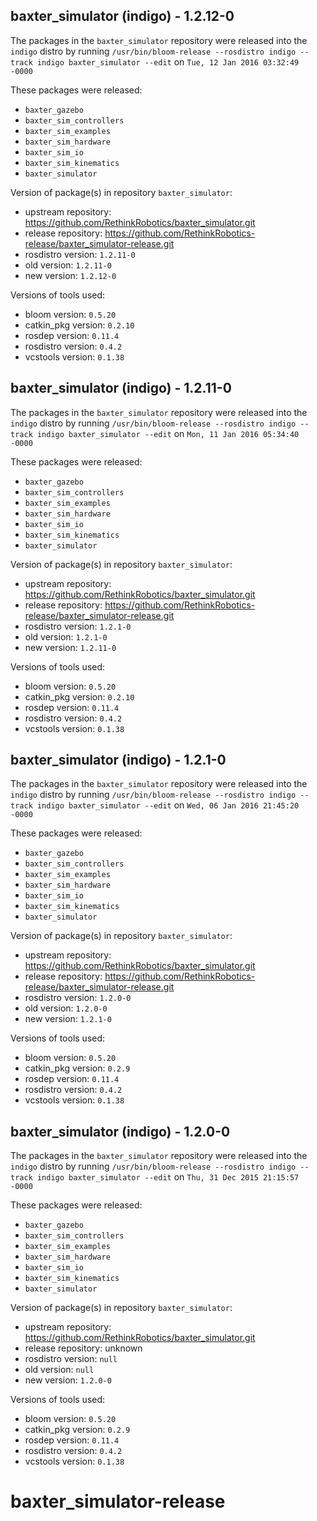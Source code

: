## baxter_simulator (indigo) - 1.2.12-0

The packages in the `baxter_simulator` repository were released into the `indigo` distro by running `/usr/bin/bloom-release --rosdistro indigo --track indigo baxter_simulator --edit` on `Tue, 12 Jan 2016 03:32:49 -0000`

These packages were released:
- `baxter_gazebo`
- `baxter_sim_controllers`
- `baxter_sim_examples`
- `baxter_sim_hardware`
- `baxter_sim_io`
- `baxter_sim_kinematics`
- `baxter_simulator`

Version of package(s) in repository `baxter_simulator`:
- upstream repository: https://github.com/RethinkRobotics/baxter_simulator.git
- release repository: https://github.com/RethinkRobotics-release/baxter_simulator-release.git
- rosdistro version: `1.2.11-0`
- old version: `1.2.11-0`
- new version: `1.2.12-0`

Versions of tools used:
- bloom version: `0.5.20`
- catkin_pkg version: `0.2.10`
- rosdep version: `0.11.4`
- rosdistro version: `0.4.2`
- vcstools version: `0.1.38`


## baxter_simulator (indigo) - 1.2.11-0

The packages in the `baxter_simulator` repository were released into the `indigo` distro by running `/usr/bin/bloom-release --rosdistro indigo --track indigo baxter_simulator --edit` on `Mon, 11 Jan 2016 05:34:40 -0000`

These packages were released:
- `baxter_gazebo`
- `baxter_sim_controllers`
- `baxter_sim_examples`
- `baxter_sim_hardware`
- `baxter_sim_io`
- `baxter_sim_kinematics`
- `baxter_simulator`

Version of package(s) in repository `baxter_simulator`:
- upstream repository: https://github.com/RethinkRobotics/baxter_simulator.git
- release repository: https://github.com/RethinkRobotics-release/baxter_simulator-release.git
- rosdistro version: `1.2.1-0`
- old version: `1.2.1-0`
- new version: `1.2.11-0`

Versions of tools used:
- bloom version: `0.5.20`
- catkin_pkg version: `0.2.10`
- rosdep version: `0.11.4`
- rosdistro version: `0.4.2`
- vcstools version: `0.1.38`


## baxter_simulator (indigo) - 1.2.1-0

The packages in the `baxter_simulator` repository were released into the `indigo` distro by running `/usr/bin/bloom-release --rosdistro indigo --track indigo baxter_simulator --edit` on `Wed, 06 Jan 2016 21:45:20 -0000`

These packages were released:
- `baxter_gazebo`
- `baxter_sim_controllers`
- `baxter_sim_examples`
- `baxter_sim_hardware`
- `baxter_sim_io`
- `baxter_sim_kinematics`
- `baxter_simulator`

Version of package(s) in repository `baxter_simulator`:
- upstream repository: https://github.com/RethinkRobotics/baxter_simulator.git
- release repository: https://github.com/RethinkRobotics-release/baxter_simulator-release.git
- rosdistro version: `1.2.0-0`
- old version: `1.2.0-0`
- new version: `1.2.1-0`

Versions of tools used:
- bloom version: `0.5.20`
- catkin_pkg version: `0.2.9`
- rosdep version: `0.11.4`
- rosdistro version: `0.4.2`
- vcstools version: `0.1.38`


## baxter_simulator (indigo) - 1.2.0-0

The packages in the `baxter_simulator` repository were released into the `indigo` distro by running `/usr/bin/bloom-release --rosdistro indigo --track indigo baxter_simulator --edit` on `Thu, 31 Dec 2015 21:15:57 -0000`

These packages were released:
- `baxter_gazebo`
- `baxter_sim_controllers`
- `baxter_sim_examples`
- `baxter_sim_hardware`
- `baxter_sim_io`
- `baxter_sim_kinematics`
- `baxter_simulator`

Version of package(s) in repository `baxter_simulator`:
- upstream repository: https://github.com/RethinkRobotics/baxter_simulator.git
- release repository: unknown
- rosdistro version: `null`
- old version: `null`
- new version: `1.2.0-0`

Versions of tools used:
- bloom version: `0.5.20`
- catkin_pkg version: `0.2.9`
- rosdep version: `0.11.4`
- rosdistro version: `0.4.2`
- vcstools version: `0.1.38`


# baxter_simulator-release
